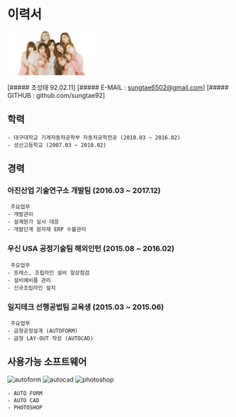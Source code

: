 # 이력서
<img alt="사진" src="https://github.com/sungtae92/smart_factory/blob/master/banner.png?raw=true" width="200" height="100"/> 

 [#####  조성태 92.02.11]
 [#####  E-MAIL : sungtae6502@gmail.com]
 [#####  GITHUB : github.com/sungtae92]  
 
 
## 학력

	- 대구대학교 기계자동차공학부 자동차공학전공 (2010.03 ~ 2016.02)
	- 성산고등학교 (2007.03 ~ 2010.02) 
	
## 경력 

### 아진산업 기술연구소 개발팀 (2016.03 ~ 2017.12)
	 주요업무
	- 개발관리
	- 설계원가 실사 대응
	- 개발단계 원자재 ERP 수불관리
	
### 우신 USA 공정기술팀 해외인턴 (2015.08 ~ 2016.02)
	 주요업무
	- 프레스, 조립라인 설비 일상점검
	- 설비예비품 관리
	- 신규조립라인 설치
	
### 일지테크 선행공법팀 교육생 (2015.03 ~ 2015.06)
	 주요업무
	- 금형공정설계 (AUTOFORM)
	- 금형 LAY-OUT 작성 (AUTOCAD) 
	
	
## 사용가능 소프트웨어		
<img alt="autoform" src="https://www.autoform.com/fileadmin/public/Redaktion/en/homepage/Images/Logos/AutoForm-Logo.png" width="70" height="32"/> <img alt="autocad" src="https://d2v80xjmx68n4w.cloudfront.net/gigs/ZZHj51521867392.jpg" width="32" height="32"/>  <img alt="photoshop" src="https://upload.wikimedia.org/wikipedia/commons/thumb/a/af/Adobe_Photoshop_CC_icon.svg/220px-Adobe_Photoshop_CC_icon.svg.png" width="32" height="32"/>  

	- AUTO FORM  
	- AUTO CAD  
	- PHOTOSHOP 


